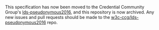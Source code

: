 This specification has now been moved to the Credential Community Group's
[lds-pseudonymous2016](https://w3c-ccg.github.io/lds-pseudonymous2016/), and this repository
is now archived. Any new issues and pull requests should be made to the
[w3c-ccg/lds-pseudonymous2016](https://github.com/w3c-ccg/lds-pseudonymous2016) repo.

